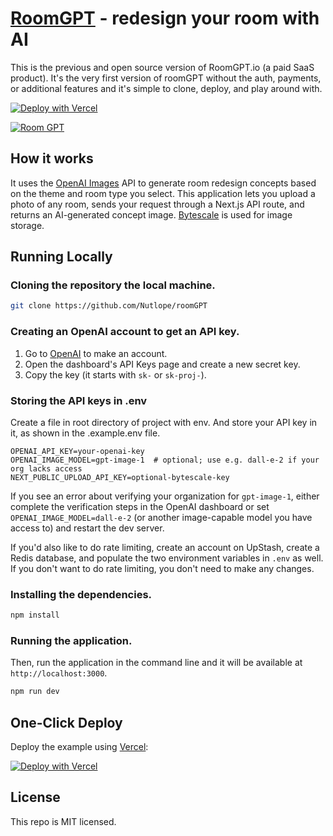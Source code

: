 # [RoomGPT](https://roomGPT.io) - redesign your room with AI

This is the previous and open source version of RoomGPT.io (a paid SaaS product). It's the very first version of roomGPT without the auth, payments, or additional features and it's simple to clone, deploy, and play around with.

[![Deploy with Vercel](https://vercel.com/button)](https://vercel.com/new/clone?repository-url=https://github.com/Nutlope/roomGPT&env=REPLICATE_API_KEY&project-name=room-GPT&repo-name=roomGPT)

[![Room GPT](./public/screenshot.png)](https://roomGPT.io)

## How it works

It uses the [OpenAI Images](https://platform.openai.com/docs/guides/images) API to generate room redesign concepts based on the theme and room type you select. This application lets you upload a photo of any room, sends your request through a Next.js API route, and returns an AI-generated concept image. [Bytescale](https://www.bytescale.com/) is used for image storage.

## Running Locally

### Cloning the repository the local machine.

```bash
git clone https://github.com/Nutlope/roomGPT
```

### Creating an OpenAI account to get an API key.

1. Go to [OpenAI](https://platform.openai.com/) to make an account.
2. Open the dashboard's API Keys page and create a new secret key.
3. Copy the key (it starts with `sk-` or `sk-proj-`).

### Storing the API keys in .env

Create a file in root directory of project with env. And store your API key in it, as shown in the .example.env file.

```
OPENAI_API_KEY=your-openai-key
OPENAI_IMAGE_MODEL=gpt-image-1  # optional; use e.g. dall-e-2 if your org lacks access
NEXT_PUBLIC_UPLOAD_API_KEY=optional-bytescale-key
```

If you see an error about verifying your organization for `gpt-image-1`, either complete the verification steps in the OpenAI dashboard or set `OPENAI_IMAGE_MODEL=dall-e-2` (or another image-capable model you have access to) and restart the dev server.

If you'd also like to do rate limiting, create an account on UpStash, create a Redis database, and populate the two environment variables in `.env` as well. If you don't want to do rate limiting, you don't need to make any changes.

### Installing the dependencies.

```bash
npm install
```

### Running the application.

Then, run the application in the command line and it will be available at `http://localhost:3000`.

```bash
npm run dev
```

## One-Click Deploy

Deploy the example using [Vercel](https://vercel.com?utm_source=github&utm_medium=readme&utm_campaign=vercel-examples):

[![Deploy with Vercel](https://vercel.com/button)](https://vercel.com/new/clone?repository-url=https://github.com/Nutlope/roomGPT&env=REPLICATE_API_KEY&project-name=room-GPT&repo-name=roomGPT)

## License

This repo is MIT licensed.
